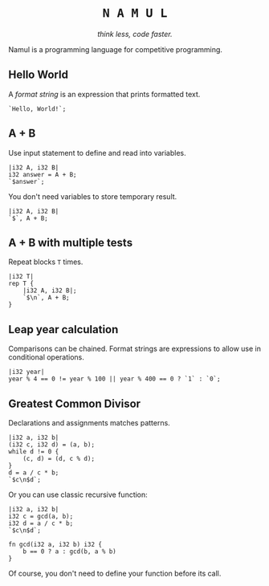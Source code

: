 <div align="center">
    <h1><code>N A M U L</code></h1>
    <p><i>think less, code faster.</i></p>
</div>

Namul is a programming language for competitive programming.

## Hello World

A *format string* is an expression that prints formatted text. 
```namul
`Hello, World!`;
```

## A + B

Use input statement to define and read into variables.
```namul
|i32 A, i32 B|
i32 answer = A + B;
`$answer`;
```

You don't need variables to store temporary result.
```namul
|i32 A, i32 B|
`$`, A + B;
```

## A + B with multiple tests

Repeat blocks `T` times.
```namul
|i32 T|
rep T {
    |i32 A, i32 B|;
    `$\n`, A + B;
}
```

## Leap year calculation

Comparisons can be chained. Format strings are expressions to allow use in conditional operations.
```namul
|i32 year|
year % 4 == 0 != year % 100 || year % 400 == 0 ? `1` : `0`;
```

## Greatest Common Divisor

Declarations and assignments matches patterns.
```namul
|i32 a, i32 b|
(i32 c, i32 d) = (a, b);
while d != 0 {
    (c, d) = (d, c % d);
}
d = a / c * b;
`$c\n$d`;
```

Or you can use classic recursive function:
```namul
|i32 a, i32 b|
i32 c = gcd(a, b);
i32 d = a / c * b;
`$c\n$d`;

fn gcd(i32 a, i32 b) i32 {
    b == 0 ? a : gcd(b, a % b)
}
```
Of course, you don't need to define your function before its call.
